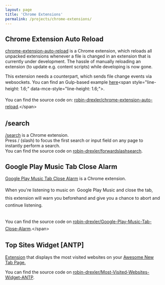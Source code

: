```yaml
---
layout: page
title: 'Chrome Extensions'
permalink: /projects/chrome-extensions/
---
```


## Chrome Extension Auto Reload

[chrome-extension-auto-reload](https://github.com/robin-drexler/chrome-extension-auto-reload 'https://github.com/robin-drexler/chrome-extension-auto-reload') is a Chrome extension, which reloads all unpacked extensions whenever a file is changed in an extension that is currently under development. The hassle of manually reloading an extension (to update e.g. content scripts) while developing is now gone.

This extension needs a counterpart, which sends file change events via websockets. You can find an Gulp-based <span style="line-height: 1.6;" data-mce-style="line-height: 1.6;">example</span><span style="line-height: 1.6;" data-mce-style="line-height: 1.6;"> </span>[here](https://github.com/robin-drexler/chrome-extension-auto-reload-watcher 'https://github.com/robin-drexler/chrome-extension-auto-reload-watcher')<span style="line-height: 1.6;" data-mce-style="line-height: 1.6;">. </span>  
 <span style="line-height: 1.6;" data-mce-style="line-height: 1.6;"></span>  
<span style="line-height: 1.6;" data-mce-style="line-height: 1.6;">You can find the source code on: [robin-drexler/chrome-extension-auto-reload](https://github.com/robin-drexler/chrome-extension-auto-reload 'https://github.com/robin-drexler/chrome-extension-auto-reload').</span>

## /search

[/search](https://chrome.google.com/webstore/detail/search/ajneifmmbmkbagjceelhcdfhnnikaebj 'https://chrome.google.com/webstore/detail/search/ajneifmmbmkbagjceelhcdfhnnikaebj') is a Chrome extension.  
Press / (slash) to focus the first search or input field on any page to instantly perform a search.  
You can find the source code on [robin-drexler/forwardslashsearch](https://github.com/robin-drexler/forwardslashsearch 'https://github.com/robin-drexler/forwardslashsearch').

## Google Play Music Tab Close Alarm

[Google Play Music Tab Close Alarm](https://chrome.google.com/webstore/detail/google-play-music-tab-clo/ckclfldnjoefbibhhbdklbddhnehdgol 'https://chrome.google.com/webstore/detail/google-play-music-tab-clo/ckclfldnjoefbibhhbdklbddhnehdgol') is a Chrome extension.

When you're listening to music on <span data-mce-style="line-height: 30.3999996185303px;" style="line-height: 30.3999996185303px;"> </span><span data-mce-style="line-height: 30.3999996185303px;" style="line-height: 30.3999996185303px;">Google Play Music </span><span data-mce-style="line-height: 1.6;" style="line-height: 1.6;">and close the tab, this extension will warn you beforehand and give you a chance to abort and continue listening.</span>

<span data-mce-style="line-height: 1.6;" style="line-height: 1.6;"></span>  
<span data-mce-style="line-height: 1.6;" style="line-height: 1.6;">You can find the source code on [robin-drexler/Google-Play-Music-Tab-Close-Alarm](https://github.com/robin-drexler/Google-Play-Music-Tab-Close-Alarm 'https://github.com/robin-drexler/Google-Play-Music-Tab-Close-Alarm').</span>

## Top Sites Widget [ANTP]

[Extension](https://chrome.google.com/webstore/detail/top-sites-widget-antp/pelajmednaeapedcjbgfefjjegbipcdo 'https://chrome.google.com/webstore/detail/top-sites-widget-antp/pelajmednaeapedcjbgfefjjegbipcdo') that displays the most visited websites on your [Awesome New Tab Page.](https://chrome.google.com/webstore/detail/awesome-new-tab-page/mgmiemnjjchgkmgbeljfocdjjnpjnmcg?hl=en)

You can find the source code on [robin-drexler/Most-Visited-Websites-Widget-ANTP](https://github.com/robin-drexler/Most-Visited-Websites-Widget-ANTP 'https://github.com/robin-drexler/Most-Visited-Websites-Widget-ANTP').
